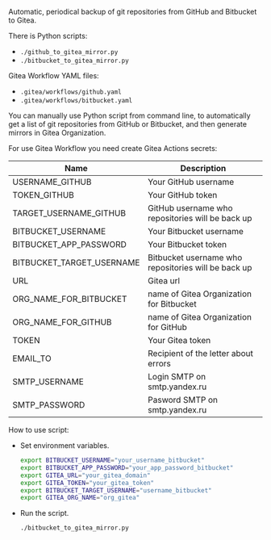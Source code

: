 ﻿
Automatic, periodical backup of git repositories from GitHub and Bitbucket to Gitea.

There is Python scripts:
* `./github_to_gitea_mirror.py`
* `./bitbucket_to_gitea_mirror.py`

Gitea Workflow YAML files:
* `.gitea/workflows/github.yaml`
* `.gitea/workflows/bitbucket.yaml`

You can manually use Python script from command line, to automatically get a list of git repositories from GitHub or Bitbucket, and then generate mirrors in Gitea Organization.

For use Gitea Workflow you need create Gitea Actions secrets:

| Name                      | Description                                         |
|---------------------------|-----------------------------------------------------|
| USERNAME_GITHUB           | Your GitHub username                                |
| TOKEN_GITHUB              | Your GitHub token                                   |
| TARGET_USERNAME_GITHUB    | GitHub username who repositories will be back up    |
| BITBUCKET_USERNAME        | Your Bitbucket username                             |
| BITBUCKET_APP_PASSWORD    | Your Bitbucket token                                |
| BITBUCKET_TARGET_USERNAME | Bitbucket username who repositories will be back up |
| URL                       | Gitea url                                           |
| ORG_NAME_FOR_BITBUCKET    | name of Gitea Organization for Bitbucket            |
| ORG_NAME_FOR_GITHUB       | name of Gitea Organization for GitHub               |
| TOKEN                     | Your Gitea token                                    |
| EMAIL_TO                  | Recipient of the letter about errors                |
| SMTP_USERNAME             | Login SMTP on smtp.yandex.ru                        |
| SMTP_PASSWORD             | Pasword SMTP on smtp.yandex.ru                      |

How to use script:

* Set environment variables.
  ```bash
  export BITBUCKET_USERNAME="your_username_bitbucket"
  export BITBUCKET_APP_PASSWORD="your_app_password_bitbucket"
  export GITEA_URL="your_gitea_domain"
  export GITEA_TOKEN="your_gitea_token"
  export BITBUCKET_TARGET_USERNAME="username_bitbucket"
  export GITEA_ORG_NAME="org_gitea"
  ```
* Run the script.
  ```bash
  ./bitbucket_to_gitea_mirror.py
  ```


